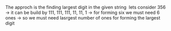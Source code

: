 The approch is the finding largest digit in the given string
​
lets consider 356
-> it can be build by 111, 111, 111, 11, 11, 1
-> for forming six we must need 6 ones
-> so we must need lasrgest number of ones for forming the largest digit
​
​